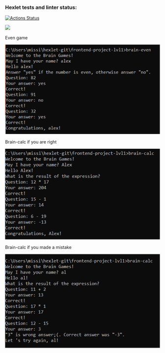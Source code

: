 ### Hexlet tests and linter status:
[![Actions Status](https://github.com/Paranoidream/frontend-project-lvl1/workflows/hexlet-check/badge.svg)](https://github.com/Paranoidream/frontend-project-lvl1/actions)

<a href="https://codeclimate.com/github/Paranoidream/frontend-project-lvl1/maintainability"><img src="https://api.codeclimate.com/v1/badges/81b694fa9af90a65058f/maintainability" /></a>

Even game <p><img  src="./screenshots/evenOrOdd.png"></p>

Brain-calc if you are right <p><img src="./screenshots/calcPassed.png"></p>

Brain-calc if you made a mistake <p><img src="./screenshots/calcFailed.png"></p>